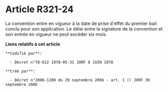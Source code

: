 # Article R321-24

La convention entre en vigueur à la date de prise d'effet du premier bail conclu pour son application. Le délai entre la
signature de la convention et son entrée en vigueur ne peut excéder six mois.

**Liens relatifs à cet article**

	**Codifié par**:

	  - Décret n°78-622 1978-05-31 JORF 8 JUIN 1978

	**Créé par**:

	  - Décret n°2006-1200 du 29 septembre 2006 - art. 1 () JORF 30 septembre 2006
